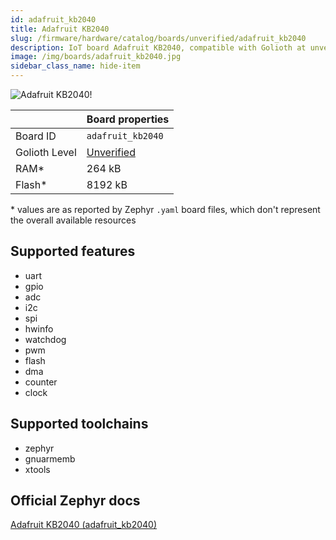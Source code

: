 ```yaml
---
id: adafruit_kb2040
title: Adafruit KB2040
slug: /firmware/hardware/catalog/boards/unverified/adafruit_kb2040
description: IoT board Adafruit KB2040, compatible with Golioth at unverified level.
image: /img/boards/adafruit_kb2040.jpg
sidebar_class_name: hide-item
---
```


[//]: # (This is an auto-generated file, do not edit! Changes to it will be lost upon re-generation)

![Adafruit KB2040!](/img/boards/adafruit_kb2040.jpg "Adafruit KB2040")

|                | Board properties     |
| -------------  | -------------------- |
| Board ID       | `adafruit_kb2040` |
| Golioth Level  | [Unverified](/firmware/hardware#unverified-boards) |
| RAM*           | 264 kB |
| Flash*         | 8192 kB |

\* values are as reported by Zephyr `.yaml` board files, which don't represent the overall available resources



## Supported features

* uart
* gpio
* adc
* i2c
* spi
* hwinfo
* watchdog
* pwm
* flash
* dma
* counter
* clock

## Supported toolchains

* zephyr
* gnuarmemb
* xtools

## Official Zephyr docs

[Adafruit KB2040 (adafruit_kb2040)](https://docs.zephyrproject.org/latest/boards/adafruit/kb2040/doc/index.html)
